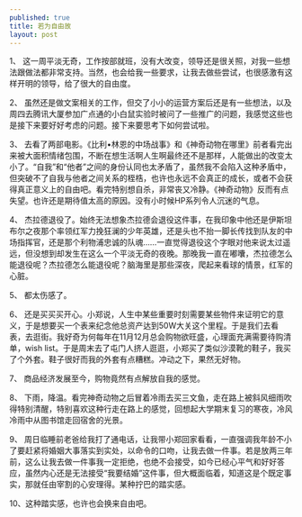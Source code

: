 ```yaml
---
published: true
title: 若为自由故
layout: post
---
```


1、	这一周平淡无奇，工作按部就班，没有大改变，领导还是很关照，对我一些想法跟做法都非常支持。当然，也会给我一些要求，让我去做些尝试，也很感激有这样开明的领导，给了很大的自由度。

2、	虽然还是做文案相关的工作，但交了小小的运营方案后还是有一些想法，以及周四去腾讯大厦参加广点通的小白鼠实验时被问了一些推广的问题，我感觉这些也是接下来要好好考虑的问题。接下来要思考下如何尝试啦。

3、	去看了两部电影。《比利•林恩的中场战事》和《神奇动物在哪里》前者看完出来被大面积情绪包围，不断在想生活啊人生啊最终还不是那样，人能做出的改变太小了。“自我”和“他者”之间的身份认同也太矛盾了，虽然我不会陷入这种矛盾中，但突破不了自我与他者之间关系的桎梏，也许也永远不会真正的成长，或者不会获得真正意义上的自由吧。看完特别想自杀，非常丧又冷静。《神奇动物》反而有点失望。也许还是期待值太高的原因。没有小时候HP系列令人沉迷的气息。

4、	杰拉德退役了。始终无法想象杰拉德会退役这件事，在我印象中他还是伊斯坦布尔之夜那个率领红军力挽狂澜的少年英雄，还是头也不抬一脚长传找到队友的中场指挥官，还是那个利物浦忠诚的队魂……一直觉得退役这个字眼对他来说太过遥远，但没想到却发生在这么一个平淡无奇的夜晚。那晚我一直在嘟囔，杰拉德怎么能退役呢？杰拉德怎么能退役呢？脑海里是那些深夜，爬起来看球的情景，红军的心脏。

5、	都太伤感了。

6、	还是买买买开心。小郑说，人生中某些重要时刻需要某些物件来证明它的意义，于是想要买一个表来纪念他总资产达到50W大关这个里程。于是我们去看表，去逛街。我好奇为何每年在11月12月总会购物欲旺盛，心理面充满需要待购清单，wish list。于是周末去了屯门人挤人逛逛，小郑买了类似沙漠靴的鞋子，我买了个外套。鞋子很好而我的外套有点糟糕。冲动之下，果然无好物。

7、	商品经济发展至今，购物竟然有点解放自我的感觉。

8、	下雨，降温。看完神奇动物之后冒着冷雨去买三文鱼，走在路上被斜风细雨吹得特别清醒，特别喜欢这种行走在路上的感觉，回想起大学期末复习的寒夜，冷风冷雨中从图书馆走回宿舍的光景。

9、	周日临睡前老爸给我打了通电话，让我带小郑回家看看，一直强调我年龄不小了要赶紧将婚姻大事落实到实处，以命令的口吻，让我去做一件事。若是放两三年前，这么让我去做一件事我一定拒绝，也绝不会接受，如今已经心平气和好好答应，虽然内心还是无法接受“我要结婚”这件事，但大概面临着，知道这是个既定事实，那就任由宰割的心安理得。某种拧巴的踏实感。

10、这种踏实感，也许也会换来自由吧。
